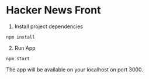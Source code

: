 # Hacker News Front

1. Install project dependencies
```
npm install
```

2. Run App

```
npm start
```

The app will be available on your localhost on port 3000.



